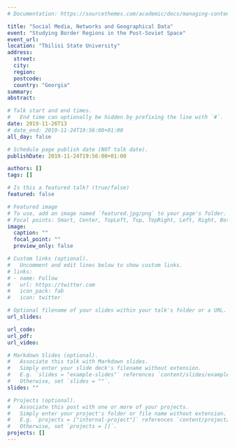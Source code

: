 ```yaml
---
# Documentation: https://sourcethemes.com/academic/docs/managing-content/

title: "Social Media, Networks and Geographical Data"
event: "Studying Border Regions in the Post-Soviet Space"
event_url:
location: "Tbilisi State University"
address:
  street:
  city:
  region:
  postcode:
  country: "Georgia"
summary:
abstract:

# Talk start and end times.
#   End time can optionally be hidden by prefixing the line with `#`.
date: 2019-11-26T13
# date_end: 2019-11-24T19:56:00+01:00
all_day: false

# Schedule page publish date (NOT talk date).
publishDate: 2019-11-24T19:56:00+01:00

authors: []
tags: []

# Is this a featured talk? (true/false)
featured: false

# Featured image
# To use, add an image named `featured.jpg/png` to your page's folder. 
# Focal points: Smart, Center, TopLeft, Top, TopRight, Left, Right, BottomLeft, Bottom, BottomRight.
image:
  caption: ""
  focal_point: ""
  preview_only: false

# Custom links (optional).
#   Uncomment and edit lines below to show custom links.
# links:
# - name: Follow
#   url: https://twitter.com
#   icon_pack: fab
#   icon: twitter

# Optional filename of your slides within your talk's folder or a URL.
url_slides:

url_code:
url_pdf:
url_video:

# Markdown Slides (optional).
#   Associate this talk with Markdown slides.
#   Simply enter your slide deck's filename without extension.
#   E.g. `slides = "example-slides"` references `content/slides/example-slides.md`.
#   Otherwise, set `slides = ""`.
slides: ""

# Projects (optional).
#   Associate this post with one or more of your projects.
#   Simply enter your project's folder or file name without extension.
#   E.g. `projects = ["internal-project"]` references `content/project/deep-learning/index.md`.
#   Otherwise, set `projects = []`.
projects: []
---
```

